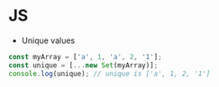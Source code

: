 # JS

* Unique values

```js
const myArray = ['a', 1, 'a', 2, '1'];
const unique = [...new Set(myArray)];
console.log(unique); // unique is ['a', 1, 2, '1']
```